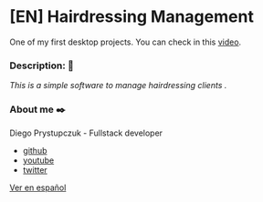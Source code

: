 # [EN] Hairdressing Management
One of my first desktop projects. You can check in this [video](https://youtu.be/venyxoI--KQ).

### Description: :rocket:
_This is a simple software to manage hairdressing clients ._

### About me ✒️
Diego Prystupczuk - Fullstack developer 
- [github](https://github.com/drprystupczuk)
- [youtube](https://www.youtube.com/channel/UCSeVAET6K1b8HLVULdzluXg)
- [twitter](https://twitter.com/DPrystupczuk)

[Ver en español](README-español.md)
